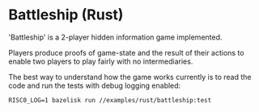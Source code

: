 # Battleship (Rust)

'Battleship' is a 2-player hidden information game implemented.

Players produce proofs of game-state and the result of their actions to enable
two players to play fairly with no intermediaries.

The best way to understand how the game works currently is to read the code
and run the tests with debug logging enabled:

```
RISC0_LOG=1 bazelisk run //examples/rust/battleship:test
```
